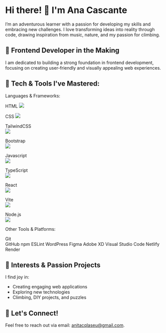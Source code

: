 # Hi there! 👋 I'm Ana Cascante

I’m an adventurous learner with a passion for developing my skills and embracing new challenges. I love transforming ideas into reality through code, drawing inspiration from music, nature, and my passion for climbing.

## 🌱 Frontend Developer in the Making
I am dedicated to building a strong foundation in frontend development, focusing on creating user-friendly and visually appealing web experiences.

## 🔧 Tech & Tools I've Mastered:
<!-- Icons for each tool, you can find relevant icons on platforms like [Simple Icons](https://simpleicons.org/) -->
Languages & Frameworks:

HTML 
            <img src="https://cdn.jsdelivr.net/gh/devicons/devicon@latest/icons/html5/html5-original-wordmark.svg" />
          
CSS 
            <img src="https://cdn.jsdelivr.net/gh/devicons/devicon@latest/icons/css3/css3-original-wordmark.svg" />
          
TailwindCSS  
            <img src="https://cdn.jsdelivr.net/gh/devicons/devicon@latest/icons/tailwindcss/tailwindcss-original-wordmark.svg" />
          
Bootstrap  
            <img src="https://cdn.jsdelivr.net/gh/devicons/devicon@latest/icons/tailwindcss/tailwindcss-original-wordmark.svg" />
          
Javascript  
            <img src="https://cdn.jsdelivr.net/gh/devicons/devicon@latest/icons/javascript/javascript-original.svg" />
          
TypeScript  
            <img src="https://cdn.jsdelivr.net/gh/devicons/devicon@latest/icons/javascript/javascript-original.svg" />
          
React   
            <img src="https://cdn.jsdelivr.net/gh/devicons/devicon@latest/icons/react/react-original.svg" />
          
Vite   
            <img src="https://cdn.jsdelivr.net/gh/devicons/devicon@latest/icons/vitejs/vitejs-original.svg" />
           
Node.js   
            <img src="https://cdn.jsdelivr.net/gh/devicons/devicon@latest/icons/nodejs/nodejs-original.svg" />
          




Other Tools & Platforms:

Git  
GitHub
npm 
ESLint
WordPress 
Figma
Adobe XD 
Visual Studio Code 
Netlify 
Render 




## 👀 Interests & Passion Projects
I find joy in:

* Creating engaging web applications
* Exploring new technologies
* Climbing, DIY projects, and puzzles

## 💬 Let's Connect!
Feel free to reach out via email: anitacqlaseu@gmail.com.

<!---
AnaCascante/AnaCascante is a ✨ special ✨ repository because its `README.md` (this file) appears on your GitHub profile.
You can click the Preview link to take a look at your changes.
--->
